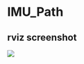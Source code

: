 # IMU_Path

## rviz screenshot
![](https://user-images.githubusercontent.com/40656204/87538920-99daba80-c6cf-11ea-8603-84240cf9d064.png)
